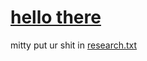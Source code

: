 # [hello there](https://www.youtube.com/embed/pfPykj7978I?si=8H8N0UldMPZIgBqr)

mitty put ur shit in [research.txt](https://github.com/Amukerd/webmaster/blob/main/research.txt)